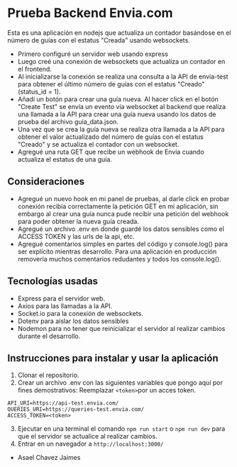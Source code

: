 # Prueba Backend Envia.com

Esta es una aplicación en nodejs que actualiza un contador basándose en el número de guías con el estatus "Creada" usando websockets.

- Primero configuré un servidor web usando express
- Luego creé una conexión de websockets que actualiza un contador en el frontend.
- Al inicializarse la conexión se realiza una consulta a la API de envia-test para obtener el último número de guías con el estatus "Creado" (status_id = 1).
- Añadí un botón para crear una guía nueva. Al hacer click en el botón "Create Test" se envía un evento vía websocket al backend que realiza una llamada a la API para crear una guía nueva usando los datos de prueba del archivo guia_data.json.
- Una vez que se crea la guía nueva se realiza otra llamada a la API para obtener el valor actualizado del número de guías con el estatus "Creado" y se actualiza el contador con un websocket.
- Agregué una ruta GET que recibe un webhook de Envia cuando actualiza el estatus de una guía.

## Consideraciones

- Agregué un nuevo hook en mi panel de pruebas, al darle click en probar conexión recibía correctamente la petición GET en mi aplicación, sin embargo al crear una guía nunca pude recibir una petición del webhook para poder obtener la nueva guía creada.
- Agregué un archivo .env en donde guardé los datos sensibles como el ACCESS TOKEN y las urls de la api, etc.
- Agregué comentarios simples en partes del código y console.log() para ser explícito mientras desarrollo. Para una aplicación en producción removería muchos comentarios redudantes y todos los console.log().

## Tecnologías usadas

- Express para el servidor web.
- Axios para las llamadas a la API.
- Socket.io para la conexión de websockets.
- Dotenv para aislar los datos sensibles
- Nodemon para no tener que reinicializar el servidor al realizar cambios durante el desarrollo.

## Instrucciones para instalar y usar la aplicación

1. Clonar el repositorio.
2. Crear un archivo .env con las siguientes variables que pongo aquí por fines demostrativos:
Reemplazar `<token>`por un acces token.
```
API_URI=https://api-test.envia.com/
QUERIES_URI=https://queries-test.envia.com/
ACCESS_TOKEN=<token>
```
3. Ejecutar en una terminal el comando `npm run start` o `npm run dev` para que el servidor se actualice al realizar cambios.
4. Entrar en un navegador a `http://localhost:3000/`

- Asael Chavez Jaimes
